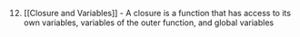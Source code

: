 12. [[Closure and Variables]] - A closure is a function that has access to its own variables, variables of the outer function, and global variables
